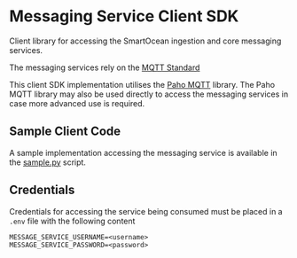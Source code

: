 # Messaging Service Client SDK


Client library for accessing the SmartOcean ingestion and core messaging services.

The messaging services rely on the [MQTT Standard](https://mqtt.org/) 

This client SDK implementation utilises the [Paho MQTT](https://pypi.org/project/paho-mqtt/) library. The Paho MQTT library may also be used directly to access the messaging services in case more advanced use is required.

## Sample Client Code

A sample implementation accessing the messaging service is available in the [sample.py](subscriber_sample.py) script.

## Credentials

Credentials for accessing the service being consumed must be placed in a `.env` file with the following content

```
MESSAGE_SERVICE_USERNAME=<username>
MESSAGE_SERVICE_PASSWORD=<password>
```

